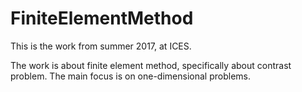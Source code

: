 # FiniteElementMethod

This is the work from summer 2017, at ICES.

The work is about finite element method, specifically about contrast problem.
The main focus is on one-dimensional problems.
